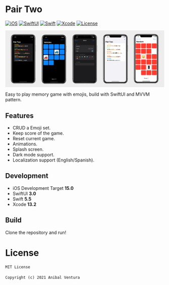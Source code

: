 # Pair Two

[![iOS](https://img.shields.io/static/v1?label=iOS&message=15.0&color=000000)](https://www.apple.com/ios/ios-15/)
[![SwiftUI](https://img.shields.io/static/v1?label=SwiftUI&message=3.0&color=blue)](https://developer.apple.com/xcode/swiftui/)
[![Swift](https://img.shields.io/static/v1?label=Swift&message=5.5&color=F05138)](https://developer.apple.com/swift/)
[![Xcode](https://img.shields.io/static/v1?label=Xcode&message=13.2&color=147EFB)](https://developer.apple.com/swift/)
[![License](https://img.shields.io/static/v1?label=License&message=MIT&color=blue)](LICENCE)

<p> <img src="repository_banner.png" align="center"/> </p>

Easy to play memory game with emojis, build with SwiftUI and MVVM pattern.

## Features

- CRUD a Emoji set.
- Keep score of the game.
- Reset current game.
- Animations.
- Splash screen.
- Dark mode support.
- Localization support (English/Spanish).

## Development

- iOS Development Target **15.0**
- SwiftUI **3.0**
- Swift **5.5**
- Xcode **13.2**

## Build

Clone the repository and run!

# License

```xml
MIT License

Copyright (c) 2021 Anibal Ventura
```
